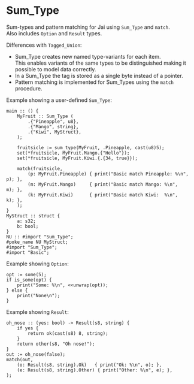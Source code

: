 # Sum_Type

Sum-types and pattern matching for Jai using `Sum_Type` and `match`.  
Also includes `Option` and `Result` types.

Differences with `Tagged_Union`:
- Sum_Type creates new named type-variants for each item.  
This enables variants of the same types to be distinguished making it possible to model data correctly.
- In a Sum_Type the tag is stored as a single byte instead of a pointer.
- Pattern matching is implemented for Sum_Types using the `match` procedure.

Example showing a user-defined `Sum_Type`:
```jai
main :: () {
    MyFruit :: Sum_Type (
        .{"Pineapple", u8},
        .{"Mango", string},
        .{"Kiwi", MyStruct},
    );

    fruitsicle := sum_type(MyFruit, .Pineapple, cast(u8)5);
    set(*fruitsicle, MyFruit.Mango.{"Hello"});
    set(*fruitsicle, MyFruit.Kiwi.{.{34, true}});

    match(fruitsicle,
        (p: MyFruit.Pineapple) { print("Basic match Pineapple: %\n", p); },
        (m: MyFruit.Mango)     { print("Basic match Mango: %\n",     m); },
        (k: MyFruit.Kiwi)      { print("Basic match Kiwi:  %\n",     k); },
    );
}
MyStruct :: struct {
    a: s32;
    b: bool;
}
NU :: #import "Sum_Type";
#poke_name NU MyStruct;
#import "Sum_Type";
#import "Basic";
```

Example showing `Option`:
```jai
opt := some(5);
if is_some(opt) {
    print("Some: %\n", <<unwrap(opt));
} else {
    print("None\n");
}
```

Example showing `Result`:
```jai
oh_nose :: (yes: bool) -> Result(s8, string) {
    if yes {
        return ok(cast(s8) 8, string);
    }
    return other(s8, "Oh nose!");
}
out := oh_nose(false);
match(out,
    (o: Result(s8, string).Ok)   { print("Ok: %\n", o); },
    (e: Result(s8, string).Other) { print("Other: %\n", e); },
);
```
